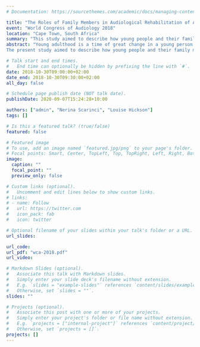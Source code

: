 ```yaml
---
# Documentation: https://sourcethemes.com/academic/docs/managing-content/

title: "The Roles of Family Members in Audiological Rehabilitation of Australian Young Adults Living with Hearing Loss"
event: "World Congress of Audiology 2018"
location: "Cape Town, South Africa"
summary: "This study aimed to describe how young people and their family members describe the roles of family members in rehabilitative audiological health care. The perspectives of four mothers of people with hearing loss were presented, highlighting the ways in which they described their experience of time in their children's hearing loss journey. Please note that the content of this talk as presented differed significantly from the abstract as originally presented."
abstract: "Young adulthood is a time of great change in a young person's life. In particular, who the young adult considers their &ldquo;family&rdquo; may change rapidly. The incorporation of family members into rehabilitation has been shown to improve the delivery and outcomes of care across a range of measures, disease aetiologies, and treatment types. However, it is unclear which family members should be involved and to what extent in the audiological rehabilitation of young adults living with hearing loss.
The present study aimed to describe how young people and their family members describe the roles of family members in rehabilitative audiological health care.\n\nQualitative in-depth interviews were conducted with approximately 15 young adults with hearing loss and family members. The interviews were recorded, transcribed and analysed using a constructivist grounded theoretic methodology.\n\nIt was found that young people describe their family members using several roles, including as &ldquo;support person&rdquo;, &ldquo;advocate&rdquo;, &ldquo;reminder&rdquo;, &ldquo;student&rdquo;, and &ldquo;chaperone&rdquo;. Which role they ascribe to a family member is shaped by the needs that the young adult has, how comfortable he or she feels managing their own hearing care, and how supported they feel by their clinician. Roles determine how likely a family member is to be wanted or included by the young person, as well as when their involvement might be more or less valued.\n\nUnderstanding the roles of family members in audiological rehabilitation will assist clinicians to incorporate them in service delivery, allowing for better integrated, more patient- and family-centred care."

# Talk start and end times.
#   End time can optionally be hidden by prefixing the line with `#`.
date: 2018-10-30T09:00:00+02:00
date_end: 2018-10-30T09:30:00+02:00
all_day: false

# Schedule page publish date (NOT talk date).
publishDate: 2020-09-07T15:24:28+10:00

authors: ["admin", "Nerina Scarinci", "Louise Hickson"]
tags: []

# Is this a featured talk? (true/false)
featured: false

# Featured image
# To use, add an image named `featured.jpg/png` to your page's folder.
# Focal points: Smart, Center, TopLeft, Top, TopRight, Left, Right, BottomLeft, Bottom, BottomRight.
image:
  caption: ""
  focal_point: ""
  preview_only: false

# Custom links (optional).
#   Uncomment and edit lines below to show custom links.
# links:
# - name: Follow
#   url: https://twitter.com
#   icon_pack: fab
#   icon: twitter

# Optional filename of your slides within your talk's folder or a URL.
url_slides:

url_code:
url_pdf: "wca-2018.pdf"
url_video:

# Markdown Slides (optional).
#   Associate this talk with Markdown slides.
#   Simply enter your slide deck's filename without extension.
#   E.g. `slides = "example-slides"` references `content/slides/example-slides.md`.
#   Otherwise, set `slides = ""`.
slides: ""

# Projects (optional).
#   Associate this post with one or more of your projects.
#   Simply enter your project's folder or file name without extension.
#   E.g. `projects = ["internal-project"]` references `content/project/deep-learning/index.md`.
#   Otherwise, set `projects = []`.
projects: []
---
```

